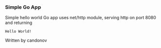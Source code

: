 ### Simple Go App

Simple hello world Go app uses net/http module, serving http on port 8080 and returning

```
Hello World!
```

Written by candonov
